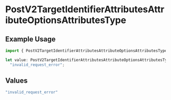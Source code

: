 # PostV2TargetIdentifierAttributesAttributeOptionsAttributesType

## Example Usage

```typescript
import { PostV2TargetIdentifierAttributesAttributeOptionsAttributesType } from "attio-js/models/errors";

let value: PostV2TargetIdentifierAttributesAttributeOptionsAttributesType =
  "invalid_request_error";
```

## Values

```typescript
"invalid_request_error"
```
